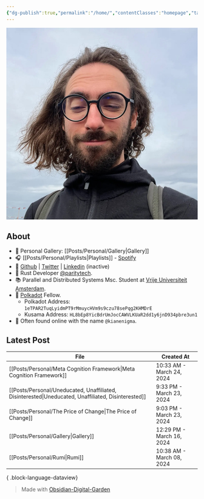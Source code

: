 ```yaml
---
{"dg-publish":true,"permalink":"/home/","contentClasses":"homepage","tags":["gardenEntry"],"created":"2024-03-24T18:35:09.000+08:00","updated":"2024-03-24T18:35:09.604+08:00"}
---
```


![Screenshot 2023-11-01 at 21.21.06.jpeg|300](/img/user/resources/Screenshot%202023-11-01%20at%2021.21.06.jpeg)

## About 

- 📸 Personal Gallery: [[Posts/Personal/Gallery\|Gallery]]
- 🎧 [[Posts/Personal/Playlists\|Playlists]] - [Spotify](https://open.spotify.com/user/1248494156?si=4e6338ab8bdb4c04)
- 🐙 [Github](https://github.com/kianenigma) | [Twitter](https://twitter.com/kianenigma)  | [Linkedin](https://www.linkedin.com/in/kian-paimani-a3618022b/) (inactive)
- 🦀 Rust Developer [@paritytech](https://twitter.com/ParityTech/). 
- 📚 Parallel and Distributed Systems Msc. Student at [Vrije Universiteit Amsterdam](https://twitter.com/VUamsterdam).
- 🔴 [Polkadot](https://www.polkadot.network) Fellow. 
	- Polkadot Address: `1eTPAR2TuqLyidmPT9rMmuycHVm9s9czu78sePqg2KHMDrE`
	- Kusama Address: `HL8bEp8YicBdrUmJocCAWVLKUaR2dd1y6jnD934pbre3un1`
- 🤖 Often found online with the name `@kianenigma`.

## Latest Post 

| File                                                                                                   | Created At                |
| ------------------------------------------------------------------------------------------------------ | ------------------------- |
| [[Posts/Personal/Meta Cognition Framework\|Meta Cognition Framework]]                               | 10:33 AM - March 24, 2024 |
| [[Posts/Personal/Uneducated, Unaffiliated, Disinterested\|Uneducated, Unaffiliated, Disinterested]] | 9:33 PM - March 23, 2024  |
| [[Posts/Personal/The Price of Change\|The Price of Change]]                                         | 9:03 PM - March 23, 2024  |
| [[Posts/Personal/Gallery\|Gallery]]                                                                 | 12:29 PM - March 16, 2024 |
| [[Posts/Personal/Rumi\|Rumi]]                                                                       | 10:38 AM - March 08, 2024 |

{ .block-language-dataview}

> Made with [Obsidian-Digital-Garden](https://github.com/oleeskild/Obsidian-Digital-Garden)